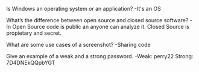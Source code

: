 Is Windows an operating system or an application?
-It's an OS

What’s the difference between open source and closed source software?
-In Open Source code is public an anyone can analyze it. Closed Source is propietary and secret.

What are some use cases of a screenshot?
-Sharing code

Give an example of a weak and a strong password.
-Weak: perry22 Strong: 7D4DNEkQQpbYGT
